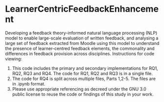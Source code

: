 # LearnerCentricFeedbackEnhancement
Developing a feedback theory-informed natural language processing (NLP) model to enable large-scale evaluation of written feedback, and analysing a large set of feedback extracted from Moodle using this model to understand the presence of learner-centred feedback elements, the commonality and differences in feedback provision across disciplines. Instructions for code viewing:<br>
1. This code includes the primary and secondary implementations for RQ1, RQ2, RQ3 and RQ4. The code for RQ1, RQ2 and RQ3 is in a single file.<br>
2. The code for RQ4 is split across multiple files, Parts 1,2-5. The files are in .ipynb format.<br>
3. Please use appropriate referencing as decreed under the GNU 3.0 public license to reuse the code or findings of this study in your work.
